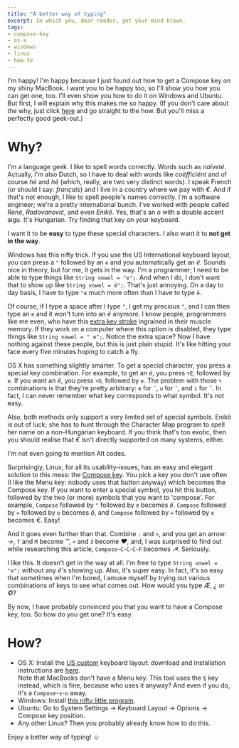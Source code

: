 ```yaml
---
title: "A better way of typing"
excerpt: In which you, dear reader, get your mind blown.
tags:
- compose-key
- os-x
- windows
- linux
- how-to
---
```

I'm happy! I'm happy because I just found out how to get a Compose key on my shiny MacBook. I want you to be happy too, so I'll show you how you can get one, too. I'll even show you how to do it on Windows and Ubuntu. But first, I will explain why this makes me so happy. (If you don't care about the why, just click [here](#How) and go straight to the how. But you'll miss a perfectly good geek-out.)

Why?
====

I'm a language geek. I like to spell words correctly. Words such as _naïveté_. Actually, I'm also Dutch, so I have to deal with words like _coëfficiënt_ and of course _hé_ and _hè_ (which, really, are two very distinct words). I speak French (or should I say: _français_) and I live in a country where we pay with _€_. And if that's not enough, I like to spell people's names correctly. I'm a software engineer; we're a pretty international bunch. I've worked with people called _René_, _Radovanović_, and even _Enikő_. Yes, that's an _o_ with a double accent aigu. It's Hungarian. Try finding that key on your keyboard.

I want it to be **easy** to type these special characters. I also want it to **not get in the way**.

Windows has this nifty trick. If you use the US International keyboard layout, you can press a `"` followed by an `e` and you automatically get an _ë_. Sounds nice in theory, but for me, it gets in the way. I'm a programmer; I need to be able to type things like `String vowel = "e";`. And when I do, I don't want that to show up like `String vowel = ë";`. That's just annoying. On a day to day basis, I have to type `"e` much more often than I have to type `ë`.

Of course, if I type a space after I type `"`, I get my precious `"`, and I can then type an `e` and it won't turn into an _ë_ anymore. I know people, programmers like me even, who have this [extra key stroke](http://www.keysleft.com/) ingrained in their muscle memory. If they work on a computer where this option is disabled, they type things like `String vowel = " e";`. Notice the extra space? Now I have nothing against these people, but this is just plain stupid. It's like hitting your face every five minutes hoping to catch a fly.

OS X has something slightly smarter. To get a special character, you press a special key combination. For example, to get an _é_, you press `⌥E`, followed by `e`. If you want an _ë_, you press `⌥U`, followed by `e`. The problem with those `⌥` combinations is that they're pretty arbitrary: `e` for `´`, `u` for `¨`, and `i` for `ˆ`. In fact, I can never remember what key corresponds to what symbol. It's not easy.

Also, both methods only support a very limited set of special symbols. Enikő is out of luck; she has to hunt through the Character Map program to spell her name on a non-Hungarian keyboard. If you think that's too exotic, then you should realise that _€_ isn't directly supported on many systems, either.

I'm not even going to mention Alt codes.

Surprisingly, Linux, for all its usability-issues, has an easy and elegant solution to this mess: the [Compose key](http://en.wikipedia.org/wiki/Compose_key). You pick a key you don't use often (I like the Menu key: nobody uses that button anyway) which becomes the Compose key. If you want to enter a special symbol, you hit this button, followed by the two (or more) symbols that you want to 'compose'. For example, `Compose` followed by `"` followed by `e` becomes _ë_. `Compose` followed by 
`=` followed by `o` becomes _ő_, and `Compose` followed by `=` followed by `e` becomes _€_. Easy!

And it goes even further than that. Combine `-` and `>`, and you get an arrow: _→_, `T` and `M` become _™_, `<` and `3` become _♥_, and, I was surprised to find out while researching this article, `Compose`-`C`-`C`-`C`-`P` becomes _☭_. Seriously.

I like this. It doesn't get in the way at all. I'm free to type `String vowel = "e";` without any _ë_'s showing up. Also, it's super easy. In fact, it's so easy that sometimes when I'm bored, I amuse myself by trying out various combinations of keys to see what comes out. How would you type _Æ_, _¿_ or _©_?

By now, I have probably convinced you that you want to have a Compose key, too. So how do you get one? It's easy.

<a name="How"></a>

How?
====

* OS X: Install the [US custom](http://uscustom.sourceforge.net/) keyboard layout: download and installation instructions are [here](http://uscustom.sourceforge.net/#installation).<br>Note that MacBooks don't have a Menu key. This tool uses the `§` key instead, which is fine, because who uses it anyway? And even if you do, it's a `Compose`-`s`-`o` away.
* Windows: Install [this nifty little program](https://github.com/SamHocevar/wincompose).
* Ubuntu: Go to System Settings → Keyboard Layout → Options → Compose key position.
* Any other Linux? Then you probably already know how to do this.

Enjoy a better way of typing! ☺

